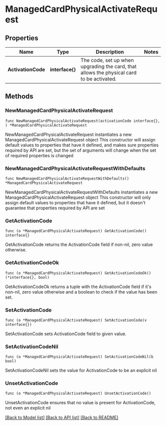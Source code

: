 # ManagedCardPhysicalActivateRequest

## Properties

Name | Type | Description | Notes
------------ | ------------- | ------------- | -------------
**ActivationCode** | **interface{}** | The code, set up when upgrading the card, that allows the physical card to be activated. | 

## Methods

### NewManagedCardPhysicalActivateRequest

`func NewManagedCardPhysicalActivateRequest(activationCode interface{}, ) *ManagedCardPhysicalActivateRequest`

NewManagedCardPhysicalActivateRequest instantiates a new ManagedCardPhysicalActivateRequest object
This constructor will assign default values to properties that have it defined,
and makes sure properties required by API are set, but the set of arguments
will change when the set of required properties is changed

### NewManagedCardPhysicalActivateRequestWithDefaults

`func NewManagedCardPhysicalActivateRequestWithDefaults() *ManagedCardPhysicalActivateRequest`

NewManagedCardPhysicalActivateRequestWithDefaults instantiates a new ManagedCardPhysicalActivateRequest object
This constructor will only assign default values to properties that have it defined,
but it doesn't guarantee that properties required by API are set

### GetActivationCode

`func (o *ManagedCardPhysicalActivateRequest) GetActivationCode() interface{}`

GetActivationCode returns the ActivationCode field if non-nil, zero value otherwise.

### GetActivationCodeOk

`func (o *ManagedCardPhysicalActivateRequest) GetActivationCodeOk() (*interface{}, bool)`

GetActivationCodeOk returns a tuple with the ActivationCode field if it's non-nil, zero value otherwise
and a boolean to check if the value has been set.

### SetActivationCode

`func (o *ManagedCardPhysicalActivateRequest) SetActivationCode(v interface{})`

SetActivationCode sets ActivationCode field to given value.


### SetActivationCodeNil

`func (o *ManagedCardPhysicalActivateRequest) SetActivationCodeNil(b bool)`

 SetActivationCodeNil sets the value for ActivationCode to be an explicit nil

### UnsetActivationCode
`func (o *ManagedCardPhysicalActivateRequest) UnsetActivationCode()`

UnsetActivationCode ensures that no value is present for ActivationCode, not even an explicit nil

[[Back to Model list]](../README.md#documentation-for-models) [[Back to API list]](../README.md#documentation-for-api-endpoints) [[Back to README]](../README.md)


